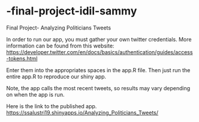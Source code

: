# -final-project-idil-sammy
Final Project- Analyzing Politicians Tweets

In order to run our app, you must gather your own twitter credentials. 
More information can be found from this website: https://developer.twitter.com/en/docs/basics/authentication/guides/access-tokens.html

Enter them into the appropriates spaces in the app.R file. Then just run the entire app.R to reproduce our shiny app.

Note, the app calls the most recent tweets, so results may vary depending on when the app is run.

Here is the link to the published app. https://ssalustri19.shinyapps.io/Analyzing_Politicians_Tweets/
